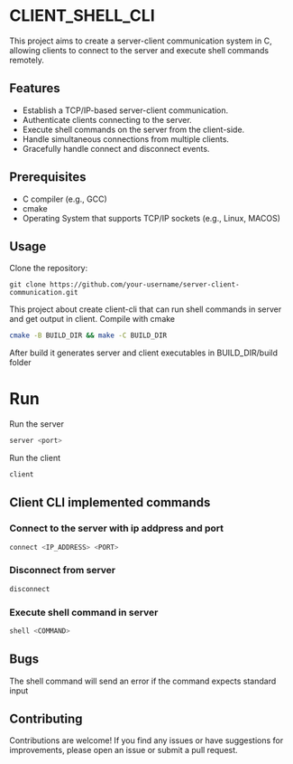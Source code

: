 # CLIENT_SHELL_CLI
This project aims to create a server-client communication system in C, allowing clients to connect to the server and execute shell commands remotely.

## Features

- Establish a TCP/IP-based server-client communication.
- Authenticate clients connecting to the server.
- Execute shell commands on the server from the client-side.
- Handle simultaneous connections from multiple clients.
- Gracefully handle connect and disconnect events.

## Prerequisites

- C compiler (e.g., GCC)
- cmake
- Operating System that supports TCP/IP sockets (e.g., Linux, MACOS)

## Usage

Clone the repository:

   ```shell
   git clone https://github.com/your-username/server-client-communication.git
  ```
This project about create client-cli that can run shell commands in server and get output in client.
Compile with cmake

```bash
cmake -B BUILD_DIR && make -C BUILD_DIR
```
After build it generates server and client executables in BUILD_DIR/build folder

# Run

Run the server
```bash
server <port>
```

Run the client
```bash
client
```
## Client CLI implemented commands
### Connect to the server with ip addpress and port
```bash
connect <IP_ADDRESS> <PORT>
```
### Disconnect from server
```bash
disconnect
```
### Execute shell command in server
```bash
shell <COMMAND>
```

## Bugs
The shell command will send an error if the command expects standard input
## Contributing

Contributions are welcome! If you find any issues or have suggestions for improvements, please open an issue or submit a pull request.
